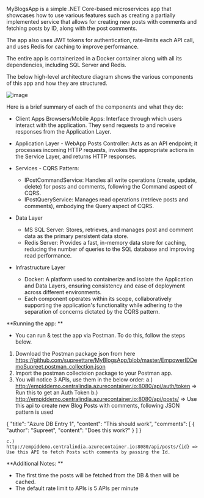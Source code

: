 MyBlogsApp is a simple .NET Core-based microservices app that showcases how to use various features such as creating a partially implemented service that allows for creating new posts with comments and fetching posts by ID, along with the post comments.

The app also uses JWT tokens for authentication, rate-limits each API call, and uses Redis for caching to improve performance.

The entire app is containerized in a Docker container along with all its dependencies, including SQL Server and Redis.

The below high-level architecture diagram shows the various components of this app and how they are structured.

![image](https://github.com/supreettare/MyBlogsApp/assets/284847/b4b9ae37-006e-4041-b3e2-25f0c26e22c6)

Here is a brief summary of each of the components and what they do: 

- Client Apps
Browsers/Mobile Apps: Interface through which users interact with the application. They send requests to and receive responses from the Application Layer.

- Application Layer - WebApp
Posts Controller: Acts as an API endpoint; it processes incoming HTTP requests, invokes the appropriate actions in the Service Layer, and returns HTTP responses.

- Services - CQRS Pattern:
    - IPostCommandService: Handles all write operations (create, update, delete) for posts and comments, following the Command aspect of CQRS.
    - IPostQueryService: Manages read operations (retrieve posts and comments), embodying the Query aspect of CQRS.

- Data Layer
    - MS SQL Server: Stores, retrieves, and manages post and comment data as the primary persistent data store.
    - Redis Server: Provides a fast, in-memory data store for caching, reducing the number of queries to the SQL database and improving read performance.

- Infrastructure Layer
    - Docker: A platform used to containerize and isolate the Application and Data Layers, ensuring consistency and ease of deployment across different environments.
    - Each component operates within its scope, collaboratively supporting the application's functionality while adhering to the separation of concerns dictated by the CQRS pattern.


**Running the app: **
- You can run & test the app via Postman. To do this, follow the steps below. 
1. Download the Postman package json from here https://github.com/supreettare/MyBlogsApp/blob/master/EmpowerIDDemoSupreet.postman_collection.json
2. Import the postman collectoion package to your Postman app.
3. You will notice 3 APIs, use them in the below order: 
    a.) http://empiddemo.centralindia.azurecontainer.io:8080/api/auth/token => Run this to get an Auth Token 
    b.) http://empiddemo.centralindia.azurecontainer.io:8080/api/posts/ => Use this api to create new Blog Posts with comments, following JSON pattern is used 

{
  "title": "Azure DB Entry 1",
  "content": "This should work",
  "comments": [
    {
      "author": "Supreet",
      "content": "Does this work?"
    }
  ]
}

    c.) http://empiddemo.centralindia.azurecontainer.io:8080/api/posts/{id} => Use this API to fetch Posts with comments by passing the Id. 

**Additional Notes: **

- The first time the posts will be fetched from the DB & then will be cached. 
- The default rate limit to APIs is 5 APIs per minute 


 

 


